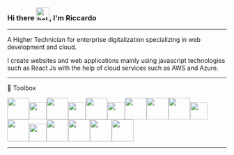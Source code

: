 ### Hi there <img src="https://raw.githubusercontent.com/MartinHeinz/MartinHeinz/master/wave.gif" alt="hello" width="30px"/>, I'm Riccardo

---

A Higher Technician for enterprise digitalization specializing in web development and cloud.

I create websites and web applications mainly using javascript technologies such as React Js with the help of cloud services such as AWS and Azure.

---

🧰 Toolbox

<img src="https://cdn.worldvectorlogo.com/logos/html-1.svg" height="50px" /><img src="https://cdn.worldvectorlogo.com/logos/css-3.svg" height="40px" /><img src="https://cdn.worldvectorlogo.com/logos/logo-javascript.svg" height="50px" /><img src="https://cdn.worldvectorlogo.com/logos/react-2.svg" height="40px" /><img src="https://cdn.worldvectorlogo.com/logos/npm.svg" height="50px" /><img src="https://cdn.worldvectorlogo.com/logos/nodejs.svg" height="40px" /><img src="https://cdn.worldvectorlogo.com/logos/express-109.svg" height="50px" /><img src="https://cdn.worldvectorlogo.com/logos/python-5.svg" height="50px" /><img src="https://cdn.worldvectorlogo.com/logos/git.svg" height="50px" /><img src="https://cdn.worldvectorlogo.com/logos/aws-2.svg" height="40px" /><img src="https://cdn.worldvectorlogo.com/logos/azure-2.svg" height="50px" /><img src="https://cdn.worldvectorlogo.com/logos/postgresql.svg" height="40px" /><img src="https://cdn.worldvectorlogo.com/logos/mysql-6.svg" height="50px" /><img src="https://cdn.worldvectorlogo.com/logos/mongodb-icon-1.svg" height="50px" /><img src="https://cdn.worldvectorlogo.com/logos/dot-net-core-7.svg" height="50px" /><img src="https://cdn.worldvectorlogo.com/logos/c--4.svg" height="50px" />

---


<!--
**WolfieZeroEsse/WolfieZeroEsse** is a ✨ _special_ ✨ repository because its `README.md` (this file) appears on your GitHub profile.

Here are some ideas to get you started:

- 🔭 I’m currently working on ...
- 🌱 I’m currently learning ...
- 👯 I’m looking to collaborate on ...
- 🤔 I’m looking for help with ...
- 💬 Ask me about ...
- 📫 How to reach me: ...
- 😄 Pronouns: ...
- ⚡ Fun fact: ...
-->
